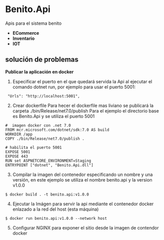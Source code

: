 # Benito.Api

Apis para el sistema benito

- __ECommerce__
- __Inventario__
- __IOT__


## solución de problemas

__Publicar la aplicación en docker__

1. Especificar el puerto en el que quedará servida la Api al ejecutar el comando dotnet run, por ejemplo para usar el puerto 5001:

```
 "Urls": "http://localhost:5001",
```

2. Crear dockerfile
Para hecer el dockerfile mas liviano se publicará la carpeta ./bin/Release/net7.0/publish
Para el ejemplo el directorio base es Benito.Api y se utiliza el puerto 5001

```
#  imagen docker con .net 7.0
FROM mcr.microsoft.com/dotnet/sdk:7.0 AS build
WORKDIR /app
COPY ./bin/Release/net7.0/publish .

# habilita el puerto 5001
EXPOSE 5001
EXPOSE 443
RUN set ASPNETCORE_ENVIRONMENT=Staging
ENTRYPOINT ["dotnet", "Benito.Api.dll"]
```

3. Compilar la imagen del contenedor especificando un nombre y una versión, en  este ejemplo se utiliza el nombre benito.api y la version v1.0.0

```
$ docker build . -t benito.api:v1.0.0 
```

4. Ejecutar la Imágen para servir la api mediante el contenedor docker enlazado a la red del host (esta máquina)

```
$ docker run benito.api:v1.0.0 --network host
```

5. Configurar NGINX para exponer el sitio desde la imagen de contendor docker




